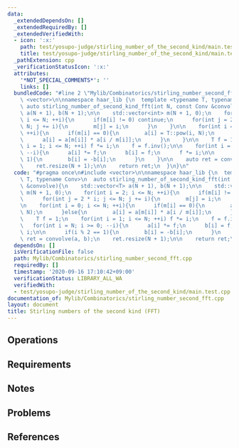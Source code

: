 ```yaml
---
data:
  _extendedDependsOn: []
  _extendedRequiredBy: []
  _extendedVerifiedWith:
  - icon: ':x:'
    path: test/yosupo-judge/stirling_number_of_the_second_kind/main.test.cpp
    title: test/yosupo-judge/stirling_number_of_the_second_kind/main.test.cpp
  _pathExtension: cpp
  _verificationStatusIcon: ':x:'
  attributes:
    '*NOT_SPECIAL_COMMENTS*': ''
    links: []
  bundledCode: "#line 2 \"Mylib/Combinatorics/stirling_number_second_fft.cpp\"\n#include\
    \ <vector>\n\nnamespace haar_lib {\n  template <typename T, typename Conv>\n \
    \ auto stirling_number_of_second_kind_fft(int N, const Conv &convolve){\n    std::vector<T>\
    \ a(N + 1), b(N + 1);\n\n    std::vector<int> m(N + 1, 0);\n    for(int i = 2;\
    \ i <= N; ++i){\n      if(m[i] != 0) continue;\n      for(int j = 2 * i; j <=\
    \ N; j += i){\n        m[j] = i;\n      }\n    }\n\n    for(int i = 0; i <= N;\
    \ ++i){\n      if(m[i] == 0){\n        a[i] = T::pow(i, N);\n      }else{\n  \
    \      a[i] = a[m[i]] * a[i / m[i]];\n      }\n    }\n\n    T f = 1;\n    for(int\
    \ i = 1; i <= N; ++i) f *= i;\n    f = f.inv();\n\n    for(int i = N; i >= 0;\
    \ --i){\n      a[i] *= f;\n      b[i] = f;\n      f *= i;\n\n      if(i % 2 ==\
    \ 1){\n        b[i] = -b[i];\n      }\n    }\n\n    auto ret = convolve(a, b);\n\
    \    ret.resize(N + 1);\n\n    return ret;\n  }\n}\n"
  code: "#pragma once\n#include <vector>\n\nnamespace haar_lib {\n  template <typename\
    \ T, typename Conv>\n  auto stirling_number_of_second_kind_fft(int N, const Conv\
    \ &convolve){\n    std::vector<T> a(N + 1), b(N + 1);\n\n    std::vector<int>\
    \ m(N + 1, 0);\n    for(int i = 2; i <= N; ++i){\n      if(m[i] != 0) continue;\n\
    \      for(int j = 2 * i; j <= N; j += i){\n        m[j] = i;\n      }\n    }\n\
    \n    for(int i = 0; i <= N; ++i){\n      if(m[i] == 0){\n        a[i] = T::pow(i,\
    \ N);\n      }else{\n        a[i] = a[m[i]] * a[i / m[i]];\n      }\n    }\n\n\
    \    T f = 1;\n    for(int i = 1; i <= N; ++i) f *= i;\n    f = f.inv();\n\n \
    \   for(int i = N; i >= 0; --i){\n      a[i] *= f;\n      b[i] = f;\n      f *=\
    \ i;\n\n      if(i % 2 == 1){\n        b[i] = -b[i];\n      }\n    }\n\n    auto\
    \ ret = convolve(a, b);\n    ret.resize(N + 1);\n\n    return ret;\n  }\n}\n"
  dependsOn: []
  isVerificationFile: false
  path: Mylib/Combinatorics/stirling_number_second_fft.cpp
  requiredBy: []
  timestamp: '2020-09-16 17:10:42+09:00'
  verificationStatus: LIBRARY_ALL_WA
  verifiedWith:
  - test/yosupo-judge/stirling_number_of_the_second_kind/main.test.cpp
documentation_of: Mylib/Combinatorics/stirling_number_second_fft.cpp
layout: document
title: Stirling numbers of the second kind (FFT)
---
```


## Operations

## Requirements

## Notes

## Problems

## References

